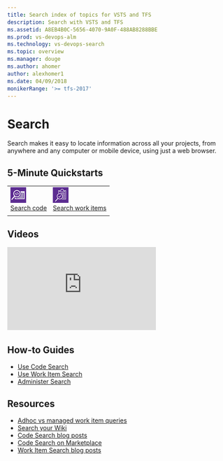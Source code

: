 ```yaml
---
title: Search index of topics for VSTS and TFS
description: Search with VSTS and TFS
ms.assetid: A8EB4B0C-5656-4070-9A0F-488AB8288BBE
ms.prod: vs-devops-alm
ms.technology: vs-devops-search
ms.topic: overview
ms.manager: douge
ms.author: ahomer
author: alexhomer1
ms.date: 04/09/2018
monikerRange: '>= tfs-2017'
---
```


# Search

Search makes it easy to locate information across all your projects, from anywhere and any computer or mobile device,
using just a web browser.

## 5-Minute Quickstarts

| | |
| --- | --- |
| ![icon](_img/_shared/codesearch-icon.png)<br />[Search code](code/code-search.md) | ![icon](_img/_shared/wisearch-icon.png)<br />[Search work items](workitem/work-item-search.md) |
| | |

## Videos

<iframe src="https://channel9.msdn.com/Events/Visual-Studio/Connect-event-2015/500/player" width="340" height="190" allowFullScreen="true" frameBorder="0"></iframe>

## How-to Guides

* [Use Code Search](code/advanced-search.md)
* [Use Work Item Search](workitem/advanced-search-syntax.md)
* [Administer Search](code/administration.md)

## Resources

* [Adhoc vs managed work item queries](../work/track/adhoc-vs-managed-queries.md?toc=/vsts/search/toc.json&bc=/vsts/search/breadcrumb/toc.json)
* [Search your Wiki](https://blogs.msdn.microsoft.com/devops/2017/12/01/announcing-public-preview-of-wiki-search/)
* [Code Search blog posts](https://social.msdn.microsoft.com/Search/en-US?query=code%20search&beta=0&rn=Microsoft+Application+Lifecycle+Management&rq=site:https://blogs.msdn.microsoft.com/visualstudioalm&ac=5)
* [Code Search on Marketplace](https://marketplace.visualstudio.com/items?itemName=ms.vss-code-search)
* [Work Item Search blog posts](https://social.msdn.microsoft.com/Search/en-US?query=work%20item%20search&beta=0&rn=Microsoft+Application+Lifecycle+Management&rq=site:https://blogs.msdn.microsoft.com/visualstudioalm&ac=5)
